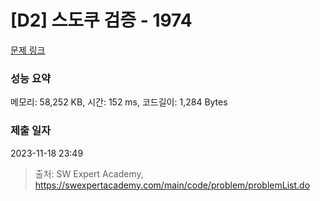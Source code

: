 # [D2] 스도쿠 검증 - 1974 

[문제 링크](https://swexpertacademy.com/main/code/problem/problemDetail.do?contestProbId=AV5Psz16AYEDFAUq) 

### 성능 요약

메모리: 58,252 KB, 시간: 152 ms, 코드길이: 1,284 Bytes

### 제출 일자

2023-11-18 23:49



> 출처: SW Expert Academy, https://swexpertacademy.com/main/code/problem/problemList.do